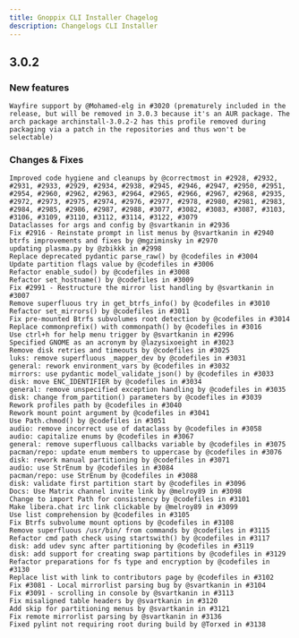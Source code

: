 ```yaml
---
title: Gnoppix CLI Installer Chagelog
description: Changelogs CLI Installer
---
```

3.0.2
---- 
### New features

    Wayfire support by @Mohamed-elg in #3020 (prematurely included in the release, but will be removed in 3.0.3 because it's an AUR package. The arch package archinstall-3.0.2-2 has this profile removed during packaging via a patch in the repositories and thus won't be selectable)

### Changes & Fixes

    Improved code hygiene and cleanups by @correctmost in #2928, #2932, #2931, #2933, #2929, #2934, #2938, #2945, #2946, #2947, #2950, #2951, #2954, #2960, #2962, #2963, #2964, #2965, #2966, #2967, #2968, #2935, #2972, #2973, #2975, #2974, #2976, #2977, #2978, #2980, #2981, #2983, #2984, #2985, #2986, #2987, #2988, #3077, #3082, #3083, #3087, #3103, #3106, #3109, #3110, #3112, #3114, #3122, #3079
    Dataclasses for args and config by @svartkanin in #2936
    Fix #2916 - Reinstate prompt in list menus by @svartkanin in #2940
    btrfs improvements and fixes by @mgziminsky in #2970
    updating plasma.py by @zbikkk in #2998
    Replace deprecated pydantic parse_raw() by @codefiles in #3004
    Update partition flags value by @codefiles in #3006
    Refactor enable_sudo() by @codefiles in #3008
    Refactor set_hostname() by @codefiles in #3009
    Fix #2991 - Restructure the mirror list handling by @svartkanin in #3007
    Remove superfluous try in get_btrfs_info() by @codefiles in #3010
    Refactor set_mirrors() by @codefiles in #3011
    Fix pre-mounted Btrfs subvolumes root detection by @codefiles in #3014
    Replace commonprefix() with commonpath() by @codefiles in #3016
    Use ctrl+h for help menu trigger by @svartkanin in #2996
    Specified GNOME as an acronym by @lazysixoeight in #3023
    Remove disk retries and timeouts by @codefiles in #3025
    luks: remove superfluous _mapper_dev by @codefiles in #3031
    general: rework environment_vars by @codefiles in #3032
    mirrors: use pydantic model_validate_json() by @codefiles in #3033
    disk: move ENC_IDENTIFIER by @codefiles in #3034
    general: remove unspecified exception handling by @codefiles in #3035
    disk: change from_partition() parameters by @codefiles in #3039
    Rework profiles path by @codefiles in #3040
    Rework mount point argument by @codefiles in #3041
    Use Path.chmod() by @codefiles in #3051
    audio: remove incorrect use of dataclass by @codefiles in #3058
    audio: capitalize enums by @codefiles in #3067
    general: remove superfluous callbacks variable by @codefiles in #3075
    pacman/repo: update enum members to uppercase by @codefiles in #3076
    disk: rework manual partitioning by @codefiles in #3071
    audio: use StrEnum by @codefiles in #3084
    pacman/repo: use StrEnum by @codefiles in #3088
    disk: validate first partition start by @codefiles in #3096
    Docs: Use Matrix channel invite link by @melroy89 in #3098
    Change to import Path for consistency by @codefiles in #3101
    Make libera.chat irc link clickable by @melroy89 in #3099
    Use list comprehension by @codefiles in #3105
    Fix Btrfs subvolume mount options by @codefiles in #3108
    Remove superfluous /usr/bin/ from commands by @codefiles in #3115
    Refactor cmd path check using startswith() by @codefiles in #3117
    disk: add udev sync after partitioning by @codefiles in #3119
    disk: add support for creating swap partitions by @codefiles in #3129
    Refactor preparations for fs type and encryption by @codefiles in #3130
    Replace list with link to contributors page by @codefiles in #3102
    Fix #3081 - Local mirrorlist parsing bug by @svartkanin in #3104
    Fix #3091 - scrolling in console by @svartkanin in #3113
    Fix misaligned table headers by @svartkanin in #3120
    Add skip for partitioning menus by @svartkanin in #3121
    Fix remote mirrorlist parsing by @svartkanin in #3136
    Fixed pylint not requiring root during build by @Torxed in #3138

